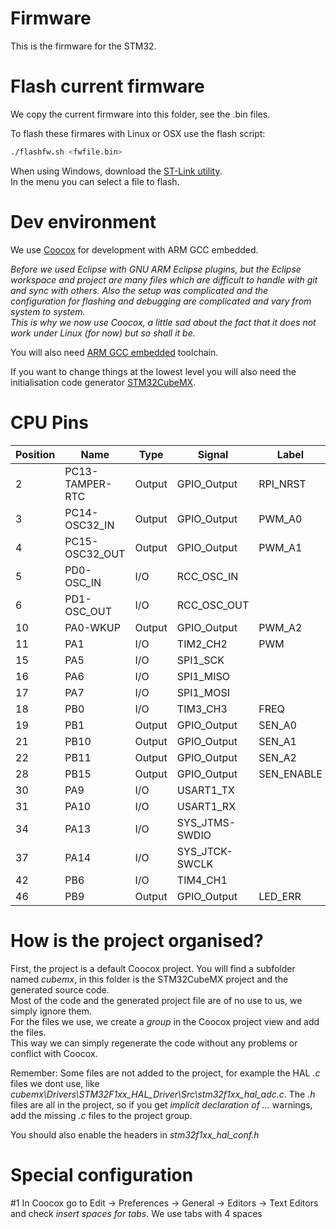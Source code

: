 # Firmware
This is the firmware for the STM32.



# Flash current firmware
We copy the current firmware into this folder, see the .bin files.

To flash these firmares with Linux or OSX use the flash script:
```bash
./flashfw.sh <fwfile.bin>
```

When using Windows, download the [ST-Link utility](http://www.st.com/web/en/catalog/tools/PF258168).  
In the menu you can select a file to flash.



# Dev environment
We use [Coocox](http://www.coocox.org/software.html) for development with ARM GCC embedded.

*Before we used Eclipse with GNU ARM Eclipse plugins, but the Eclipse workspace
and project are many files which are difficult to handle with git and sync with others.
Also the setup was complicated and the configuration for flashing and debugging are complicated and vary from
system to system.  
This is why we now use Coocox, a little sad about the fact that it does not work
under Linux (for now) but so shall it be.*

You will also need [ARM GCC embedded](https://launchpad.net/gcc-arm-embedded/+download) toolchain.

If you want to change things at the lowest level you will also need the initialisation
code generator [STM32CubeMX](http://www.st.com/web/catalog/tools/FM147/CL1794/SC961/SS1743/PF259242?sc=microxplorer).




# CPU Pins

|Position|Name           |Type  |Signal        |Label     |
|--------|---------------|------|--------------|----------|
|2       |PC13-TAMPER-RTC|Output|GPIO_Output   |RPI_NRST  |
|3       |PC14-OSC32_IN  |Output|GPIO_Output   |PWM_A0    |
|4       |PC15-OSC32_OUT |Output|GPIO_Output   |PWM_A1    |
|5       |PD0-OSC_IN     |I/O   |RCC_OSC_IN    |          |
|6       |PD1-OSC_OUT    |I/O   |RCC_OSC_OUT   |          |
|10      |PA0-WKUP       |Output|GPIO_Output   |PWM_A2    |
|11      |PA1            |I/O   |TIM2_CH2      |PWM       |
|15      |PA5            |I/O   |SPI1_SCK      |          |
|16      |PA6            |I/O   |SPI1_MISO     |          |
|17      |PA7            |I/O   |SPI1_MOSI     |          |
|18      |PB0            |I/O   |TIM3_CH3      |FREQ      |
|19      |PB1            |Output|GPIO_Output   |SEN_A0    |
|21      |PB10           |Output|GPIO_Output   |SEN_A1    |
|22      |PB11           |Output|GPIO_Output   |SEN_A2    |
|28      |PB15           |Output|GPIO_Output   |SEN_ENABLE|
|30      |PA9            |I/O   |USART1_TX     |          |
|31      |PA10           |I/O   |USART1_RX     |          |
|34      |PA13           |I/O   |SYS_JTMS-SWDIO|          |
|37      |PA14           |I/O   |SYS_JTCK-SWCLK|          |
|42      |PB6            |I/O   |TIM4_CH1      |          |
|46      |PB9            |Output|GPIO_Output   |LED_ERR   |


# How is the project organised?
First, the project is a default Coocox project. You will find a subfolder named
*cubemx*, in this folder is the STM32CubeMX project and the generated source code.  
Most of the code and the generated project file are of no use to us, we simply ignore them.  
For the files we use, we create a *group* in the Coocox project view and add the files.  
This way we can simply regenerate the code without any problems or conflict with Coocox.  

Remember: Some files are not added to the project, for example the HAL *.c* files we dont use,
like *cubemx\Drivers\STM32F1xx_HAL_Driver\Src\stm32f1xx_hal_adc.c*.
The *.h* files are all in the project, so if you get *implicit declaration of ...* warnings,
add the missing *.c* files to the project group.

You should also enable the headers in *stm32f1xx_hal_conf.h*


# Special configuration
#1 In Coocox go to Edit -> Preferences -> General -> Editors -> Text Editors and check *insert spaces for tabs*.
   We use tabs with 4 spaces
